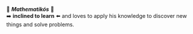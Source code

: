 

:microscope: **_Mathematikós_** :telescope: <br>
:arrow_right:  **inclined to learn**  :arrow_left: and loves to apply his knowledge to discover new things and solve problems.

<!--
**RicardoSousaPaiva/RicardoSousaPaiva** is a ✨ _special_ ✨ repository because its `README.md` (this file) appears on your GitHub profile.

Here are some ideas to get you started:

- 🔭 I’m currently working on ...
- 🌱 I’m currently learning ...
- 👯 I’m looking to collaborate on ...
- 🤔 I’m looking for help with ...
- 💬 Ask me about ...
- 📫 How to reach me: ...
- 😄 Pronouns: ...
- ⚡ Fun fact: ...
-->
